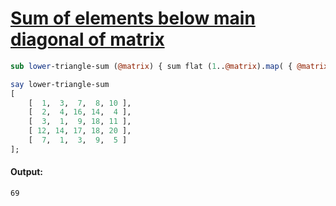 [1]: https://rosettacode.org/wiki/Sum_of_elements_below_main_diagonal_of_matrix

# [Sum of elements below main diagonal of matrix][1]

```perl
sub lower-triangle-sum (@matrix) { sum flat (1..@matrix).map( { @matrix[^$_]»[^($_-1)] } )»[*-1] }

say lower-triangle-sum 
[
    [  1,  3,  7,  8, 10 ],
    [  2,  4, 16, 14,  4 ],
    [  3,  1,  9, 18, 11 ],
    [ 12, 14, 17, 18, 20 ],
    [  7,  1,  3,  9,  5 ]
];
```

#### Output:
```
69
```
